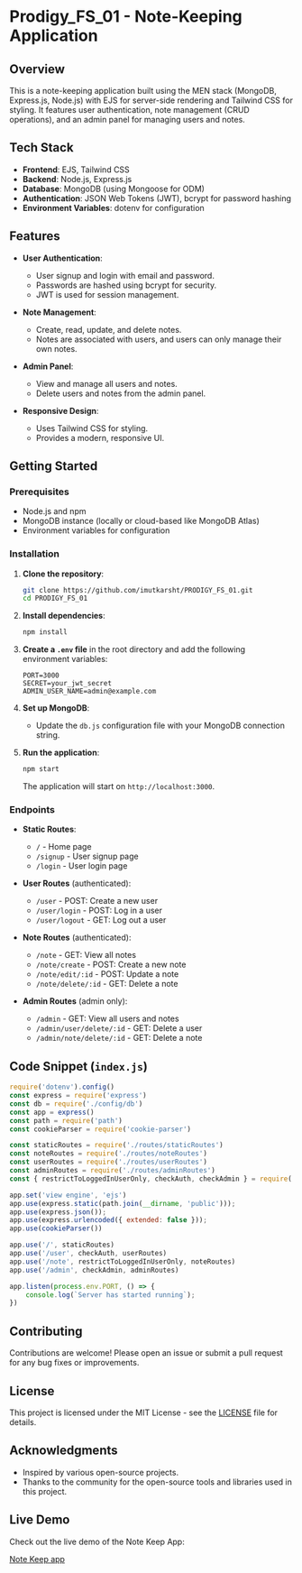 # Prodigy_FS_01 - Note-Keeping Application

## Overview

This is a note-keeping application built using the MEN stack (MongoDB, Express.js, Node.js) with EJS for server-side rendering and Tailwind CSS for styling. It features user authentication, note management (CRUD operations), and an admin panel for managing users and notes.

## Tech Stack

- **Frontend**: EJS, Tailwind CSS
- **Backend**: Node.js, Express.js
- **Database**: MongoDB (using Mongoose for ODM)
- **Authentication**: JSON Web Tokens (JWT), bcrypt for password hashing
- **Environment Variables**: dotenv for configuration

## Features

- **User Authentication**:
  - User signup and login with email and password.
  - Passwords are hashed using bcrypt for security.
  - JWT is used for session management.

- **Note Management**:
  - Create, read, update, and delete notes.
  - Notes are associated with users, and users can only manage their own notes.

- **Admin Panel**:
  - View and manage all users and notes.
  - Delete users and notes from the admin panel.

- **Responsive Design**:
  - Uses Tailwind CSS for styling.
  - Provides a modern, responsive UI.

## Getting Started

### Prerequisites

- Node.js and npm
- MongoDB instance (locally or cloud-based like MongoDB Atlas)
- Environment variables for configuration

### Installation

1. **Clone the repository**:

    ```bash
    git clone https://github.com/imutkarsht/PRODIGY_FS_01.git
    cd PRODIGY_FS_01
    ```

2. **Install dependencies**:

    ```bash
    npm install
    ```

3. **Create a `.env` file** in the root directory and add the following environment variables:

    ```
    PORT=3000
    SECRET=your_jwt_secret
    ADMIN_USER_NAME=admin@example.com
    ```

4. **Set up MongoDB**:
   - Update the `db.js` configuration file with your MongoDB connection string.

5. **Run the application**:

    ```bash
    npm start
    ```

    The application will start on `http://localhost:3000`.

### Endpoints

- **Static Routes**:
  - `/` - Home page
  - `/signup` - User signup page
  - `/login` - User login page

- **User Routes** (authenticated):
  - `/user` - POST: Create a new user
  - `/user/login` - POST: Log in a user
  - `/user/logout` - GET: Log out a user
  

- **Note Routes** (authenticated):
  - `/note` - GET: View all notes
  - `/note/create` - POST: Create a new note
  - `/note/edit/:id` - POST: Update a note
  - `/note/delete/:id` - GET: Delete a note

- **Admin Routes** (admin only):
  - `/admin` - GET: View all users and notes
  - `/admin/user/delete/:id` - GET: Delete a user
  - `/admin/note/delete/:id` - GET: Delete a note

## Code Snippet (`index.js`)
```js
require('dotenv').config()
const express = require('express')
const db = require('./config/db')
const app = express()
const path = require('path')
const cookieParser = require('cookie-parser')

const staticRoutes = require('./routes/staticRoutes')
const noteRoutes = require('./routes/noteRoutes')
const userRoutes = require('./routes/userRoutes')
const adminRoutes = require('./routes/adminRoutes')
const { restrictToLoggedInUserOnly, checkAuth, checkAdmin } = require('./middlewares/auth')

app.set('view engine', 'ejs')
app.use(express.static(path.join(__dirname, 'public')));
app.use(express.json());
app.use(express.urlencoded({ extended: false }));
app.use(cookieParser())

app.use('/', staticRoutes)
app.use('/user', checkAuth, userRoutes)
app.use('/note', restrictToLoggedInUserOnly, noteRoutes)
app.use('/admin', checkAdmin, adminRoutes)

app.listen(process.env.PORT, () => {
    console.log(`Server has started running`);
})
```

## Contributing

Contributions are welcome! Please open an issue or submit a pull request for any bug fixes or improvements.

## License

This project is licensed under the MIT License - see the [LICENSE](LICENSE) file for details.

## Acknowledgments

- Inspired by various open-source projects.
- Thanks to the community for the open-source tools and libraries used in this project.


## Live Demo

Check out the live demo of the Note Keep App:

[Note Keep app](https://prodigy-fs-01-k5np.onrender.com/)
